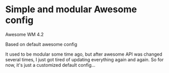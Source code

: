 Simple and modular Awesome config
=================================

Awesome WM 4.2

Based on default awesome config

It used to be modular some time ago, but after awesome API was changed several times,
I just got tired of updating everything again and again. So for now, it's just a
customized default config...
